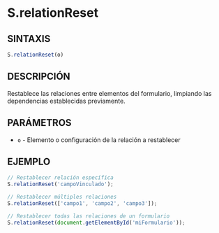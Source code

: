 # S.relationReset

## SINTAXIS
```javascript
S.relationReset(o)
```

## DESCRIPCIÓN
Restablece las relaciones entre elementos del formulario, limpiando las dependencias establecidas previamente.

## PARÁMETROS
- `o` - Elemento o configuración de la relación a restablecer

## EJEMPLO
```javascript
// Restablecer relación específica
S.relationReset('campoVinculado');

// Restablecer múltiples relaciones
S.relationReset(['campo1', 'campo2', 'campo3']);

// Restablecer todas las relaciones de un formulario
S.relationReset(document.getElementById('miFormulario'));
```